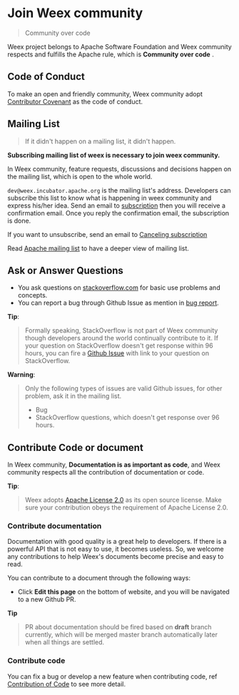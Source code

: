 # Join Weex community

> Community over code

Weex project belongs to Apache Software Foundation and Weex community respects and fulfills the Apache rule, which is **Community over code** .

## Code of Conduct

To make an open and friendly community, Weex community adopt [Contributor Covenant](https://www.contributor-covenant.org/version/1/4/code-of-conduct) as the code of conduct.

## Mailing List
> If it didn't happen on a mailing list, it didn't happen.

**Subscribing mailing list of weex is necessary to join weex community.**

In Weex community, feature requests, discussions and decisions happen on the mailing list, which is open to the whole world.

`dev@weex.incubator.apache.org` is the mailing list's address. Developers can subscribe this list to know what is happening in weex community and express his/her idea. Send an email to [subscription](mailto:dev-subscribe@weex.incubator.apache.org?subject=%28send%20this%20email%20to%20subscribe%29) then you will receive a confirmation email. Once you reply the confirmation email, the subscription is done.

If you want to unsubscribe, send an email to [Canceling subscription](mailto:dev-unsubscribe@weex.incubator.apache.org?subject=%28send%20this%20email%20to%20unsubscribe%29)

Read [Apache mailing list](https://apache.org/foundation/mailinglists.html) to have a deeper view of mailing list.


## Ask or Answer Questions
* You ask questions on [stackoverflow.com](http://stackoverflow.com/questions/tagged/weex) for basic use problems and concepts.
* You can report a bug through Github Issue as mention in [bug report](https://weex.io/guide/contribute/bug-report-guidelines.html).

**Tip**:
> Formally speaking, StackOverflow is not part of Weex community though developers around the world continually contribute to it. If your question on StackOverflow doesn't get response within 96 hours, you can fire a [Github Issue](https://github.com/apache/incubator-weex/issues) with link to your question on StackOverflow.

**Warning**:
> Only the following types of issues are valid Github issues, for other problem, ask it in the mailing list.
> * Bug
> * StackOverflow questions, which doesn't get response over 96 hours.


## Contribute Code or document
In Weex community, **Documentation is as important as code**, and Weex community respects all the contribution of documentation or code.

**Tip**:
> Weex adopts [Apache License 2.0](https://choosealicense.com/licenses/apache-2.0/) as its open source license. Make sure your contribution obeys the requirement of Apache License 2.0.

### Contribute documentation
Documentation with good quality is a great help to developers. If there is a powerful API that is not easy to use, it becomes useless. So, we welcome any contributions to help Weex's documents become precise and easy to read.

You can contribute to a document through the following ways:
* Click **Edit this page** on the bottom of website, and you will be navigated to a new Github PR.

**Tip**
> PR about documentation should be fired based on **draft** branch currently, which will be merged master branch automatically later when all things are settled.

### Contribute code
You can fix a bug or develop a new feature when contributing code, ref [Contribution of Code](https://weex.io/guide/contribute/contribute-code.html) to see more detail.